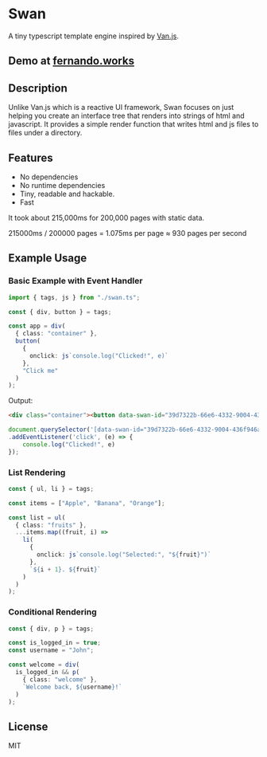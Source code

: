 # Swan
A tiny typescript template engine inspired by [Van.js](https://github.com/vanjs-org/van).

## Demo at [fernando.works](https://fernando.works)

## Description
Unlike Van.js which is a reactive UI framework, Swan focuses on just helping you create an interface tree that renders into strings of html and javascript. It provides a simple render function that writes html and js files to files under a directory.

## Features
- No dependencies
- No runtime dependencies
- Tiny, readable and hackable.
- Fast

It took about 215,000ms for 200,000 pages with static data.

215000ms / 200000 pages = 1.075ms per page
≈ 930 pages per second

## Example Usage

### Basic Example with Event Handler
```typescript
import { tags, js } from "./swan.ts";

const { div, button } = tags;

const app = div(
  { class: "container" },
  button(
    { 
      onclick: js`console.log("Clicked!", e)` 
    },
    "Click me"
  )
);
```

Output:

```html
<div class="container"><button data-swan-id="39d7322b-66e6-4332-9004-436f946ac50a">Click me</button></div>
```

```javascript
document.querySelector('[data-swan-id="39d7322b-66e6-4332-9004-436f946ac50a"]')
.addEventListener('click', (e) => {
    console.log("Clicked!", e)
});
```

### List Rendering
```typescript
const { ul, li } = tags;

const items = ["Apple", "Banana", "Orange"];

const list = ul(
  { class: "fruits" },
  ...items.map((fruit, i) => 
    li(
      { 
        onclick: js`console.log("Selected:", "${fruit}")` 
      },
      `${i + 1}. ${fruit}`
    )
  )
);
```

### Conditional Rendering
```typescript
const { div, p } = tags;

const is_logged_in = true;
const username = "John";

const welcome = div(
  is_logged_in && p(
    { class: "welcome" },
    `Welcome back, ${username}!`
  )
);
```

## License
MIT
